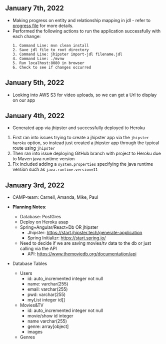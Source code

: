 ## January 7th, 2022
* Making progress on entity and relationship mapping in jdl - refer to [progress file](jdl-entity-files/jdl-progress-log.md) for more details.
* Performed the following actions to run the application successfully with each change:
    ```
    1. Command Line: mvn clean install
    2. Save jdl file to root directory
    3. Command Line: jhipster import-jdl filename.jdl
    4. Command Line: ./mvnw
    5. Run localhost:8080 in browser
    6. Check to see if changes occurred
    ```
## January 5th, 2022
* Looking into AWS S3 for video uploads, so we can get a Url to display on our app

## January 4th, 2022
* Generated app via jhipster and successfully deployed to Heroku
1. First ran into issues trying to create a jhipster app via the `jhipster heroku` option, so instead just created a jhipster app through the typical route using `jhipster`
2. Then ran into issue deploying GitHub branch with project to Heroku due to Maven java runtime version
2. Fix included adding a `system.properties` specifying the java runtime version such as `java.runtime.version=11`

## January 3rd, 2022
* CAMP-team: Carnell, Amanda, Mike, Paul

* **Planning Notes**:
    * Database: PostGres
    * Deploy on Heroku asap
    * Spring+Angular/React+Db OR jhipster
        - Jhipster: https://start.jhipster.tech/generate-application
        - Spring Initializr: https://start.spring.io/
    * Need to decide if we are saving movies/tv data to the db or just calling via the API
        - API: https://www.themoviedb.org/documentation/api

* Database Tables
    * Users
        - id: auto_incremented integer not null
        - name: varchar(255)
        - email: varchar(255)
        - pwd: varchar(255)
        - myList integer id[]
    * Movies&TV
        - id: auto_incremented integer not null
        - movie/show id integer
        - name varchar(255)
        - genre: array[object]
        - images
    * Genres
